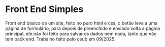 # Front End Simples

Front end básico de um site, feito no puro html e css, o botão leva a uma página de formulário, para depois de preenchido e enviado volta a página principal, ele não foi feito para salvar os dados nem nada, tanto que não tem back end. Trabalho feito pelo ceub em 09/2025.